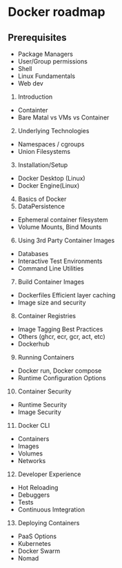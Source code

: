 # Docker roadmap
## Prerequisites
- Package Managers
- User/Group permissions
- Shell
- Linux Fundamentals
- Web dev
1. Introduction
- Containter
- Bare Matal vs VMs vs Container
2. Underlying Technologies
- Namespaces / cgroups
- Union Filesystems
3. Installation/Setup
- Docker Desktop (Linux)
- Docker Engine(Linux)
4. Basics of Docker
5. DataPersistence
- Ephemeral container filesystem
- Volume Mounts, Bind Mounts
6. Using 3rd Party Container Images
- Databases
- Interactive Test Environments
- Command Line Utilities
7. Build Container Images
- Dockerfiles
Efficient layer caching
- Image size and security
8. Container Registries 
- Image Tagging Best Practices
- Others (ghcr, ecr, gcr, act, etc)
- Dockerhub
9. Running Containers 
- Docker run, Docker compose
- Runtime Configuration Options
10. Container Security
- Runtime Security
- Image Security
11. Docker CLI
- Containers
- Images
- Volumes
- Networks
12. Developer Experience
- Hot Reloading
- Debuggers
- Tests
- Continuous Imtegration
13. Deploying Containers
- PaaS Options
- Kubernetes
- Docker Swarm
- Nomad
